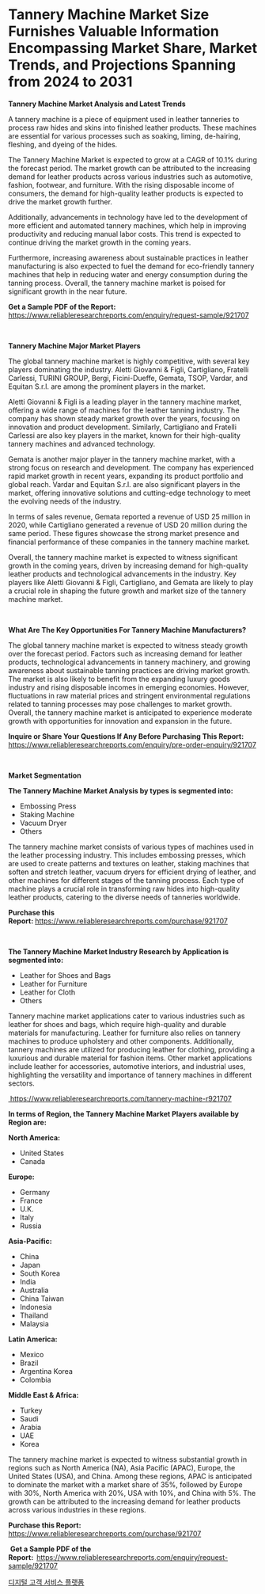 <p><h1>Tannery Machine Market Size Furnishes Valuable Information Encompassing Market Share, Market Trends, and Projections Spanning from 2024 to 2031</h1></p><p><strong>Tannery Machine Market Analysis and Latest Trends</strong></p>
<p><p>A tannery machine is a piece of equipment used in leather tanneries to process raw hides and skins into finished leather products. These machines are essential for various processes such as soaking, liming, de-hairing, fleshing, and dyeing of the hides.</p><p>The Tannery Machine Market is expected to grow at a CAGR of 10.1% during the forecast period. The market growth can be attributed to the increasing demand for leather products across various industries such as automotive, fashion, footwear, and furniture. With the rising disposable income of consumers, the demand for high-quality leather products is expected to drive the market growth further.</p><p>Additionally, advancements in technology have led to the development of more efficient and automated tannery machines, which help in improving productivity and reducing manual labor costs. This trend is expected to continue driving the market growth in the coming years.</p><p>Furthermore, increasing awareness about sustainable practices in leather manufacturing is also expected to fuel the demand for eco-friendly tannery machines that help in reducing water and energy consumption during the tanning process. Overall, the tannery machine market is poised for significant growth in the near future.</p></p>
<p><strong>Get a Sample PDF of the Report:&nbsp;</strong> <a href="https://www.reliableresearchreports.com/enquiry/request-sample/921707">https://www.reliableresearchreports.com/enquiry/request-sample/921707</a></p>
<p>&nbsp;</p>
<p><strong>Tannery Machine Major Market Players</strong></p>
<p><p>The global tannery machine market is highly competitive, with several key players dominating the industry. Aletti Giovanni & Figli, Cartigliano, Fratelli Carlessi, TURINI GROUP, Bergi, Ficini-Dueffe, Gemata, TSOP, Vardar, and Equitan S.r.l. are among the prominent players in the market.</p><p>Aletti Giovanni & Figli is a leading player in the tannery machine market, offering a wide range of machines for the leather tanning industry. The company has shown steady market growth over the years, focusing on innovation and product development. Similarly, Cartigliano and Fratelli Carlessi are also key players in the market, known for their high-quality tannery machines and advanced technology.</p><p>Gemata is another major player in the tannery machine market, with a strong focus on research and development. The company has experienced rapid market growth in recent years, expanding its product portfolio and global reach. Vardar and Equitan S.r.l. are also significant players in the market, offering innovative solutions and cutting-edge technology to meet the evolving needs of the industry.</p><p>In terms of sales revenue, Gemata reported a revenue of USD 25 million in 2020, while Cartigliano generated a revenue of USD 20 million during the same period. These figures showcase the strong market presence and financial performance of these companies in the tannery machine market.</p><p>Overall, the tannery machine market is expected to witness significant growth in the coming years, driven by increasing demand for high-quality leather products and technological advancements in the industry. Key players like Aletti Giovanni & Figli, Cartigliano, and Gemata are likely to play a crucial role in shaping the future growth and market size of the tannery machine market.</p></p>
<p>&nbsp;</p>
<p><strong>What Are The Key Opportunities For Tannery Machine Manufacturers?</strong></p>
<p><p>The global tannery machine market is expected to witness steady growth over the forecast period. Factors such as increasing demand for leather products, technological advancements in tannery machinery, and growing awareness about sustainable tanning practices are driving market growth. The market is also likely to benefit from the expanding luxury goods industry and rising disposable incomes in emerging economies. However, fluctuations in raw material prices and stringent environmental regulations related to tanning processes may pose challenges to market growth. Overall, the tannery machine market is anticipated to experience moderate growth with opportunities for innovation and expansion in the future.</p></p>
<p><strong>Inquire or Share Your Questions If Any Before Purchasing This Report:</strong> <a href="https://www.reliableresearchreports.com/enquiry/pre-order-enquiry/921707">https://www.reliableresearchreports.com/enquiry/pre-order-enquiry/921707</a></p>
<p>&nbsp;</p>
<p><strong>Market Segmentation</strong></p>
<p><strong>The Tannery Machine Market Analysis by types is segmented into:</strong></p>
<p><ul><li>Embossing Press</li><li>Staking Machine</li><li>Vacuum Dryer</li><li>Others</li></ul></p>
<p><p>The tannery machine market consists of various types of machines used in the leather processing industry. This includes embossing presses, which are used to create patterns and textures on leather, staking machines that soften and stretch leather, vacuum dryers for efficient drying of leather, and other machines for different stages of the tanning process. Each type of machine plays a crucial role in transforming raw hides into high-quality leather products, catering to the diverse needs of tanneries worldwide.</p></p>
<p><strong>Purchase this Report:&nbsp;</strong><a href="https://www.reliableresearchreports.com/purchase/921707">https://www.reliableresearchreports.com/purchase/921707</a></p>
<p>&nbsp;</p>
<p><strong>The Tannery Machine Market Industry Research by Application is segmented into:</strong></p>
<p><ul><li>Leather for Shoes and Bags</li><li>Leather for Furniture</li><li>Leather for Cloth</li><li>Others</li></ul></p>
<p><p>Tannery machine market applications cater to various industries such as leather for shoes and bags, which require high-quality and durable materials for manufacturing. Leather for furniture also relies on tannery machines to produce upholstery and other components. Additionally, tannery machines are utilized for producing leather for clothing, providing a luxurious and durable material for fashion items. Other market applications include leather for accessories, automotive interiors, and industrial uses, highlighting the versatility and importance of tannery machines in different sectors.</p></p>
<p><a href="https://www.reliableresearchreports.com/tannery-machine-r921707">&nbsp;https://www.reliableresearchreports.com/tannery-machine-r921707</a></p>
<p><strong>In terms of Region, the Tannery Machine Market Players available by Region are:</strong></p>
<p>
    <p> <strong> North America: </strong>
        <ul>
            <li>United States</li>
            <li>Canada</li>
        </ul>
        </p> 
    <p> <strong> Europe: </strong>
        <ul>
            <li>Germany</li>
            <li>France</li>
            <li>U.K.</li>
            <li>Italy</li>
            <li>Russia</li>
        </ul>
        </p> 
    <p> <strong> Asia-Pacific: </strong>
        <ul>
            <li>China</li>
            <li>Japan</li>
            <li>South Korea</li>
            <li>India</li>
            <li>Australia</li>
            <li>China Taiwan</li>
            <li>Indonesia</li>
            <li>Thailand</li>
            <li>Malaysia</li>
        </ul>
        </p> 
    <p> <strong> Latin America: </strong>
        <ul>
            <li>Mexico</li>
            <li>Brazil</li>
            <li>Argentina Korea</li>
            <li>Colombia</li>
        </ul>
        </p> 
    <p> <strong> Middle East & Africa: </strong>
        <ul>
            <li>Turkey</li>
            <li>Saudi</li>
            <li>Arabia</li>
            <li>UAE</li>
            <li>Korea</li>
        </ul>
    </p>
    </p>
<p><p>The tannery machine market is expected to witness substantial growth in regions such as North America (NA), Asia Pacific (APAC), Europe, the United States (USA), and China. Among these regions, APAC is anticipated to dominate the market with a market share of 35%, followed by Europe with 30%, North America with 20%, USA with 10%, and China with 5%. The growth can be attributed to the increasing demand for leather products across various industries in these regions.</p></p>
<p><strong>Purchase this Report: </strong><a href="https://www.reliableresearchreports.com/purchase/921707">https://www.reliableresearchreports.com/purchase/921707</a></p>
<p>&nbsp;<strong>Get a Sample PDF of the Report:&nbsp;&nbsp;</strong><a href="https://www.reliableresearchreports.com/enquiry/request-sample/921707">https://www.reliableresearchreports.com/enquiry/request-sample/921707</a></p>
<p><strong></strong></p>
<p><p><a href="https://medium.com/@goonfghyt6587/%EB%94%94%EC%A7%80%ED%84%B8-%EA%B3%A0%EA%B0%9D-%EC%84%9C%EB%B9%84%EC%8A%A4-%ED%94%8C%EB%9E%AB%ED%8F%BC-%EC%8B%9C%EC%9E%A5-%EC%9C%A0%ED%98%95-%EC%9D%91%EC%9A%A9-%EB%B0%8F-%EC%A7%80%EB%A6%AC%EC%97%90-%EB%8C%80%ED%95%9C-%ED%8F%AC%EA%B4%84%EC%A0%81-%ED%8F%89%EA%B0%80-a694b3e0f10d">디지털 고객 서비스 플랫폼</a></p></p>
